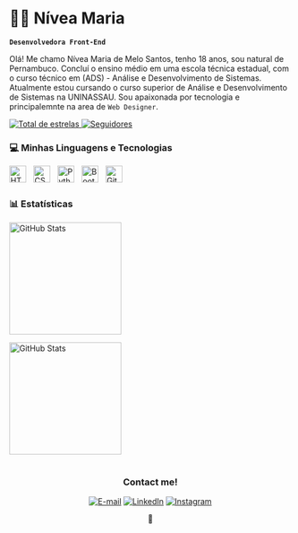 # 👩‍💻 Nívea Maria

**`Desenvolvedora Front-End`**

Olá! Me chamo Nívea Maria de Melo Santos, tenho 18 anos, sou natural de Pernambuco. Concluí o ensino médio em uma escola técnica estadual, com o curso técnico em (ADS) - Análise e Desenvolvimento de Sistemas. Atualmente estou cursando o curso superior de Análise e Desenvolvimento de Sistemas na UNINASSAU. Sou apaixonada por tecnologia e principalemnte na area de `Web Designer`.

<p align="left">
  
   <a href="https://github.com/nivea18?tab=repositories&sort=stargazers">
        <img 
            alt="Total de estrelas" 
            title="Total de estrelas GitHub" 
            src="https://custom-icon-badges.demolab.com/github/stars/nivea18?color=55960c&style=for-the-badge&labelColor=488207&logo=star&label=estrelas"
        />
    </a>

  <a href="https://github.com/nivea18?tab=followers">
        <img 
            alt="Seguidores" 
            title="Me siga no GitHub" 
            src="https://custom-icon-badges.demolab.com/github/followers/nivea18?color=236ad3&labelColor=1155ba&style=for-the-badge&logo=github&label=Seguidores&logoColor=white"
        />
    </a>

</p>

  
### 💻 Minhas Linguagens e Tecnologias
<img 
    align="left" 
    alt="HTML"
    title="HTML" 
    width="30px" 
    style="padding-right: 10px;" 
    src="https://cdn.jsdelivr.net/gh/devicons/devicon@latest/icons/html5/html5-original.svg" 
/>

<img 
    align="left" 
    alt="CSS" 
    title="CSS"
    width="30px" 
    style="padding-right: 10px;" 
    src="https://cdn.jsdelivr.net/gh/devicons/devicon@latest/icons/css3/css3-original.svg" 
/>

<img 
    align="left" 
    alt="Python" 
    title="Python"
    width="30px" 
    style="padding-right: 10px;" 
    src="https://cdn.jsdelivr.net/gh/devicons/devicon@latest/icons/python/python-original.svg" 
/>

<img 
    align="left" 
    alt="Bootstrap"
    title="Bootstrap" 
    width="30px" 
    style="padding-right: 10px;" 
    src="https://cdn.jsdelivr.net/gh/devicons/devicon@latest/icons/bootstrap/bootstrap-original.svg" 
/>

<img 
    align="left" 
    alt="Git" 
    title="Git"
    width="30px" 
    style="padding-right: 10px;" 
    src="https://cdn.jsdelivr.net/gh/devicons/devicon@latest/icons/git/git-original.svg" 
/>

<br/>
<br/>


### 📊 Estatísticas


  <img 
    align="center" 
    alt="GitHub Stats" 
    height="200" 
    style="padding-right: 10px;" 
    src="https://github-readme-stats.vercel.app/api?username=nivea18&show_icons=true&theme=omni&include_all_commits=true&locale=pt-br" 
  />

<img 
      align="center"
      alt="GitHub Stats" 
      height="200" 
      src="https://github-readme-stats.vercel.app/api/top-langs/?username=nivea18&theme=omni&layout=compact&custom_title=Tecnologias&langs_count=9" 
  />


# 

<h3 align="center">Contact me!</h3>

<div align="center">
  
[![E-mail](https://img.shields.io/badge/-Email-000?style=for-the-badge&logo=microsoft-outlook&logoColor=FF00F6&color:FFF)](mailto:niveamariademelosantos80@gmail.com)
[![LinkedIn](https://img.shields.io/badge/-LinkedIn-000?style=for-the-badge&logo=linkedin&logoColor=FF00F6&color:FFF)](https://www.linkedin.com/in/n%C3%ADvea-maria-817346335?)
[![Instagram](https://img.shields.io/badge/-Instagram-000?style=for-the-badge&logo=instagram&logoColor=FF00F6&color:FFF)](https://www.instagram.com/niveaa09/)


📎

</div>
